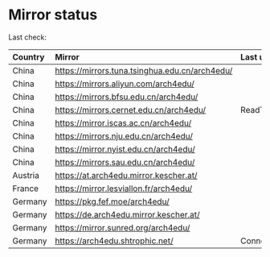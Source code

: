 <script src="./time.js"></script>
# Mirror status
Last check: <script type="text/javascript">localize(1757608167.8575532);</script>

|Country|Mirror|Last update|
|:------|:-----|:----------|
|China|https://mirrors.tuna.tsinghua.edu.cn/arch4edu/|<script type="text/javascript">localize(1757573143);</script>|
|China|https://mirrors.aliyun.com/arch4edu/|<script type="text/javascript">localize(1757573143);</script>|
|China|https://mirrors.bfsu.edu.cn/arch4edu/|<script type="text/javascript">localize(1757573143);</script>|
|China|https://mirrors.cernet.edu.cn/arch4edu/|ReadTimeout|
|China|https://mirror.iscas.ac.cn/arch4edu/|<script type="text/javascript">localize(1757573143);</script>|
|China|https://mirrors.nju.edu.cn/arch4edu/|<script type="text/javascript">localize(1757529771);</script>|
|China|https://mirror.nyist.edu.cn/arch4edu/|<script type="text/javascript">localize(1757573143);</script>|
|China|https://mirrors.sau.edu.cn/arch4edu/|<script type="text/javascript">localize(1756795646);</script>|
|Austria|https://at.arch4edu.mirror.kescher.at/|<script type="text/javascript">localize(1756104457);</script>|
|France|https://mirror.lesviallon.fr/arch4edu/|<script type="text/javascript">localize(1756709288);</script>|
|Germany|https://pkg.fef.moe/arch4edu/|<script type="text/javascript">localize(1756104457);</script>|
|Germany|https://de.arch4edu.mirror.kescher.at/|<script type="text/javascript">localize(1756104457);</script>|
|Germany|https://mirror.sunred.org/arch4edu/|<script type="text/javascript">localize(1757573143);</script>|
|Germany|https://arch4edu.shtrophic.net/|ConnectionError|

<script src="./tablefilter/tablefilter.js"></script>
<script src="./table.js"></script>